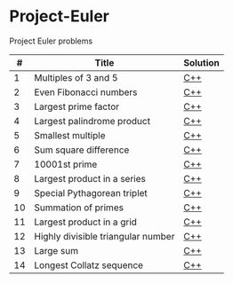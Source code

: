 # Project-Euler

Project Euler problems


| # | Title | Solution |
|---|-----------------------|----------------------|
|1| Multiples of 3 and 5 |[C++](001/main.cpp)
|2| Even Fibonacci numbers | [C++](002/main.cpp)
|3| Largest prime factor | [C++](003/main.cpp)
|4| Largest palindrome product | [C++](004/main.cpp)
|5| Smallest multiple | [C++](005/main.cpp)
|6| Sum square difference | [C++](006/main.cpp)
|7| 10001st prime | [C++](007/main.cpp)
|8| Largest product in a series | [C++](008/main.cpp)
|9| Special Pythagorean triplet | [C++](009/main.cpp)
|10| Summation of primes | [C++](010/main.cpp)
|11| Largest product in a grid | [C++](011/main.cpp)
|12| Highly divisible triangular number | [C++](012/main.cpp)
|13| Large sum | [C++](013/main.cpp)
|14| Longest Collatz sequence | [C++](014/main.cpp)

